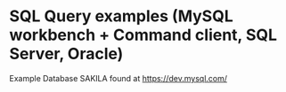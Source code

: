 # SQL Query examples (MySQL workbench + Command client, SQL Server, Oracle)

Example Database SAKILA found at https://dev.mysql.com/

